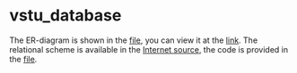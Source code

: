 # vstu_database

The ER-diagram is shown in the [file](Фермы.erdplus), you can view it at the [link](https://erdplus.com/). 
The relational scheme is available in the [Internet source](https://dbdiagram.io/home), the code is provided in the [file](dbml_diagram). 

